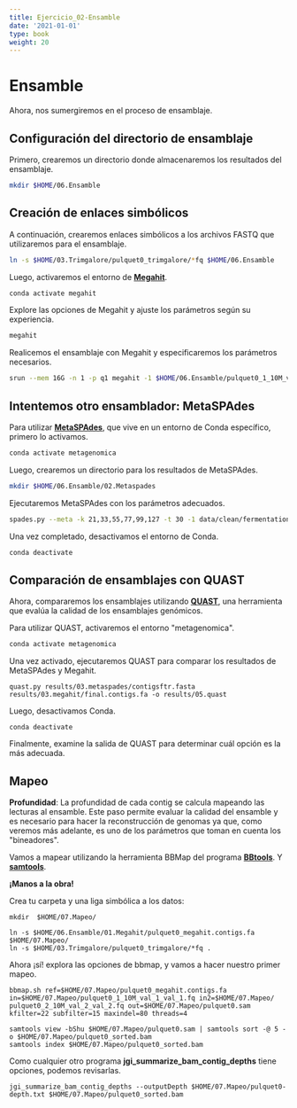 ```yaml
---
title: Ejercicio_02-Ensamble
date: '2021-01-01'
type: book
weight: 20
---
```


# Ensamble

Ahora, nos sumergiremos en el proceso de ensamblaje.

## Configuración del directorio de ensamblaje

Primero, crearemos un directorio donde almacenaremos los resultados del ensamblaje.

```bash
mkdir $HOME/06.Ensamble
```

## Creación de enlaces simbólicos

A continuación, crearemos enlaces simbólicos a los archivos FASTQ que utilizaremos para el ensamblaje.

```bash
ln -s $HOME/03.Trimgalore/pulquet0_trimgalore/*fq $HOME/06.Ensamble
```

Luego, activaremos el entorno de [**Megahit**](https://github.com/voutcn/megahit).

```bash
conda activate megahit
```

Explore las opciones de Megahit y ajuste los parámetros según su experiencia.

```bash
megahit
```

Realicemos el ensamblaje con Megahit y especificaremos los parámetros necesarios.

```bash
srun --mem 16G -n 1 -p q1 megahit -1 $HOME/06.Ensamble/pulquet0_1_10M_val_1_val_1.fq -2 $HOME/06.Ensamble/pulquet0_2_10M_val_2_val_2.fq --k-list 21,33,55,77,99,121 --min-count 2 --verbose -t 4 -o $HOME/06.Ensamble/01.Megahit --out-prefix pulquet0_megahit
```

## Intentemos otro ensamblador: MetaSPAdes

Para utilizar [**MetaSPAdes**](https://cab.spbu.ru/software/meta-spades/), que vive en un entorno de Conda específico, primero lo activamos.

```bash
conda activate metagenomica
```

Luego, crearemos un directorio para los resultados de MetaSPAdes.

```bash
mkdir $HOME/06.Ensamble/02.Metaspades
```

Ejecutaremos MetaSPAdes con los parámetros adecuados.

```bash
spades.py --meta -k 21,33,55,77,99,127 -t 30 -1 data/clean/fermentation_1.fastq -2 data/clean/fermentation_2.fastq -o results/04.Ensamble/03.metaspades
```

Una vez completado, desactivamos el entorno de Conda.

```bash
conda deactivate
```

## Comparación de ensamblajes con QUAST

Ahora, compararemos los ensamblajes utilizando [**QUAST**](https://github.com/ablab/quast), una herramienta que evalúa la calidad de los ensamblajes genómicos.

Para utilizar QUAST, activaremos el entorno "metagenomica".

```bash
conda activate metagenomica
```

Una vez activado, ejecutaremos QUAST para comparar los resultados de MetaSPAdes y Megahit.

```
quast.py results/03.metaspades/contigsftr.fasta results/03.megahit/final.contigs.fa -o results/05.quast
```

Luego, desactivamos Conda.

```
conda deactivate
```

Finalmente, examine la salida de QUAST para determinar cuál opción es la más adecuada.

## Mapeo

**Profundidad**: La profundidad de cada contig se calcula mapeando las lecturas al ensamble. Este paso permite evaluar la calidad del ensamble y es necesario para hacer la reconstrucción de genomas ya que, como veremos más adelante, es uno de los parámetros que toman en cuenta los "bineadores". 

Vamos a mapear utilizando la herramienta BBMap del programa **[BBtools](https://jgi.doe.gov/data-and-tools/software-tools/bbtools/)**. Y [**samtools**](http://www.htslib.org/doc/samtools.html). 

**¡Manos a la obra!**

Crea tu carpeta y una liga simbólica a los datos:

```
mkdir  $HOME/07.Mapeo/
```

```
ln -s $HOME/06.Ensamble/01.Megahit/pulquet0_megahit.contigs.fa $HOME/07.Mapeo/
ln -s $HOME/03.Trimgalore/pulquet0_trimgalore/*fq .
```

Ahora ¡sí! explora las opciones de bbmap, y vamos a hacer nuestro primer mapeo.

```
bbmap.sh ref=$HOME/07.Mapeo/pulquet0_megahit.contigs.fa in=$HOME/07.Mapeo/pulquet0_1_10M_val_1_val_1.fq in2=$HOME/07.Mapeo/ pulquet0_2_10M_val_2_val_2.fq out=$HOME/07.Mapeo/pulquet0.sam kfilter=22 subfilter=15 maxindel=80 threads=4
```

```
samtools view -bShu $HOME/07.Mapeo/pulquet0.sam | samtools sort -@ 5 -o $HOME/07.Mapeo/pulquet0_sorted.bam
samtools index $HOME/07.Mapeo/pulquet0_sorted.bam
```

Como cualquier otro programa **jgi_summarize_bam_contig_depths** tiene opciones, podemos revisarlas. 

```
jgi_summarize_bam_contig_depths --outputDepth $HOME/07.Mapeo/pulquet0-depth.txt $HOME/07.Mapeo/pulquet0_sorted.bam
```


